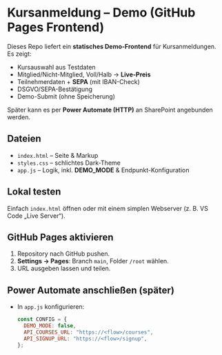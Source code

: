 # Kursanmeldung – Demo (GitHub Pages Frontend)

Dieses Repo liefert ein **statisches Demo-Frontend** für Kursanmeldungen. Es zeigt:
- Kursauswahl aus Testdaten
- Mitglied/Nicht-Mitglied, Voll/Halb → **Live-Preis**
- Teilnehmerdaten + **SEPA** (mit IBAN-Check)
- DSGVO/SEPA-Bestätigung
- Demo-Submit (ohne Speicherung)

Später kann es per **Power Automate (HTTP)** an SharePoint angebunden werden.

## Dateien
- `index.html` – Seite & Markup
- `styles.css` – schlichtes Dark-Theme
- `app.js` – Logik, inkl. **DEMO_MODE** & Endpunkt-Konfiguration

## Lokal testen
Einfach `index.html` öffnen oder mit einem simplen Webserver (z. B. VS Code „Live Server“).

## GitHub Pages aktivieren
1. Repository nach GitHub pushen.
2. **Settings → Pages**: Branch `main`, Folder `/root` wählen.
3. URL ausgeben lassen und teilen.

## Power Automate anschließen (später)
- In `app.js` konfigurieren:
  ```js
  const CONFIG = {
    DEMO_MODE: false,
    API_COURSES_URL: "https://<flow>/courses",
    API_SIGNUP_URL: "https://<flow>/signup",
  };
